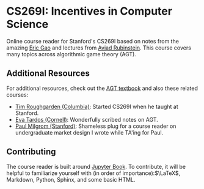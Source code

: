 # CS269I: Incentives in Computer Science

Online course reader for Stanford's CS269I based on notes from the amazing [Eric Gao](https://twitter.com/gaoooric) and lectures from [Aviad Rubinstein](https://cs.stanford.edu/~aviad/). This course covers many topics across algorithmic game theory (AGT).


## Additional Resources

For additional resources, check out the [AGT textbook](https://www.cs.cmu.edu/~sandholm/cs15-892F13/algorithmic-game-theory.pdf) and also these related courses:

* [Tim Roughgarden (Columbia)](https://timroughgarden.org/): Started CS269I when he taught at Stanford.
* [Eva Tardos (Cornell)](https://www.cs.cornell.edu/courses/cs6840/2017sp/schedule.htm): Wonderfully scribed notes on AGT.
* [Paul Milgrom (Stanford)](https://flyingworkshop.github.io/market-design/intro.html): Shameless plug for a course reader on undergraduate market design I wrote while TA'ing for Paul.



## Contributing

The course reader is built around [Jupyter Book](https://jupyterbook.org/en/stable/intro.html). To contribute, it will be helpful to familiarize yourself with (in order of importance):$\LaTeX$, Markdown, Python, Sphinx, and some basic HTML. 